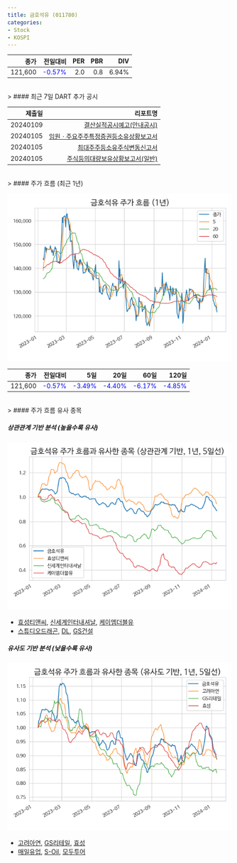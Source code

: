 ```yaml
---
title: 금호석유 (011780)
categories:
- Stock
- KOSPI
---
```


|종가|전일대비|PER|PBR|DIV|
|---:|-------:|--:|--:|--:|
|121,600|<span style="color: blue">-0.57%</span>|2.0|0.8|6.94%|

<!-- more -->

<br>
> #### 최근 7일 DART 추가 공시

|제출일|리포트명|
|-----:|-------:|
|20240109|[결산실적공시예고(안내공시)](https://dart.fss.or.kr/dsaf001/main.do?rcpNo=20240109800273)|
|20240105|[임원ㆍ주요주주특정증권등소유상황보고서](https://dart.fss.or.kr/dsaf001/main.do?rcpNo=20240105000413)|
|20240105|[최대주주등소유주식변동신고서](https://dart.fss.or.kr/dsaf001/main.do?rcpNo=20240105800400)|
|20240105|[주식등의대량보유상황보고서(일반)](https://dart.fss.or.kr/dsaf001/main.do?rcpNo=20240105000393)|

<br>
> #### 주가 흐름 (최근 1년)

![011780](/assets/images/stock/011780.png)

|종가|전일대비|5일|20일|60일|120일|
|---:|-------:|--:|---:|---:|----:|
|121,600|<span style="color: blue">-0.57%</span>|<span style="color: blue">-3.49%</span>|<span style="color: blue">-4.40%</span>|<span style="color: blue">-6.17%</span>|<span style="color: blue">-4.85%</span>|

<br>
> #### 주가 흐름 유사 종목

##### 상관관계 기반 분석 (높을수록 유사)
![011780](/assets/images/stock/011780_corr.png)
- [효성티앤씨](/298020/), [신세계인터내셔날](/031430/), [케이엠더블유](/032500/)
- [스튜디오드래곤](/253450/), [DL](/000210/), [GS건설](/006360/)

##### 유사도 기반 분석 (낮을수록 유사)
![011780](/assets/images/stock/011780_sim.png)
- [고려아연](/010130/), [GS리테일](/007070/), [효성](/004800/)
- [매일유업](/267980/), [S-Oil](/010950/), [모두투어](/080160/)